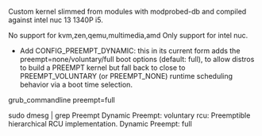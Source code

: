 Custom kernel slimmed from modules with modprobed-db and compiled against intel nuc 13 1340P i5.

No support for kvm,zen,qemu,multimedia,amd
Only support for intel nuc.

- Add CONFIG_PREEMPT_DYNAMIC: this in its current form adds the
preempt=none/voluntary/full boot options (default: full),
to allow distros to build a PREEMPT kernel but fall back to
close to PREEMPT_VOLUNTARY (or PREEMPT_NONE) runtime scheduling
behavior via a boot time selection.

grub_commandline preempt=full

sudo dmesg | grep Preempt
Dynamic Preempt: voluntary
rcu: Preemptible hierarchical RCU implementation.
Dynamic Preempt: full

